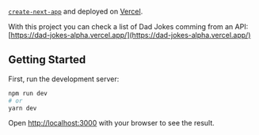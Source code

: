 [`create-next-app`](https://github.com/vercel/next.js/tree/canary/packages/create-next-app) and deployed on [Vercel](https://vercel.com/).

With this project you can check a list of Dad Jokes comming from an API: [https://dad-jokes-alpha.vercel.app/](https://dad-jokes-alpha.vercel.app/)

## Getting Started

First, run the development server:

```bash
npm run dev
# or
yarn dev
```

Open [http://localhost:3000](http://localhost:3000) with your browser to see the result.
